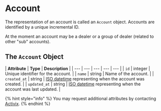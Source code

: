 # Account

The representation of an account is called an `Account` object. Accounts are identified by a unique incremental ID.

At the moment an account may be a dealer or a group of dealer \(related to other "sub" accounts\).

## The `Account` Object

| **Attribute** | **Type** | **Description** |
| --- | --- | --- | --- | --- |
| `id` | integer | Unique identifier for the account. |
| `name` | string | Name of the account. |
| `created_at` | string | [ISO datetime](https://en.wikipedia.org/wiki/ISO_8601) representing when the account was created. |
| `updated_at` | string | [ISO datetime](https://en.wikipedia.org/wiki/ISO_8601) representing when the account was last updated. |

{% hint style="info" %}
You may request additional attributes by contacting [Activix](https://activix.ca/en/contact-us).
{% endhint %}

